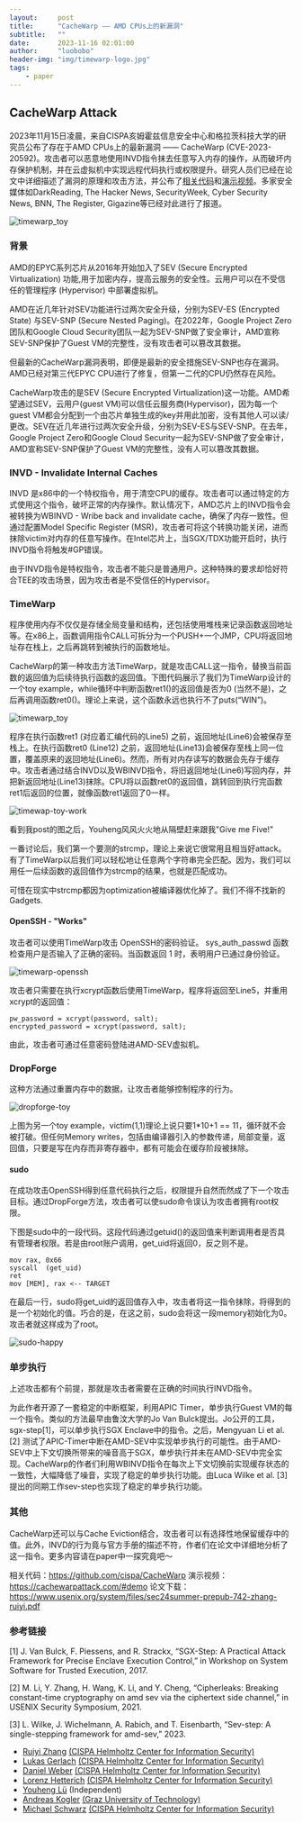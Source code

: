 ```yaml
---
layout:     post
title:      "CacheWarp —— AMD CPUs上的新漏洞"
subtitle:   ""
date:       2023-11-16 02:01:00
author:     "luobobo"
header-img: "img/timewarp-logo.jpg"
tags:
    - paper
---
```



## CacheWarp Attack

2023年11月15日凌晨，来自CISPA亥姆霍兹信息安全中心和格拉茨科技大学的研究员公布了存在于AMD CPUs上的最新漏洞 —— CacheWarp (CVE-2023-20592)。攻击者可以恶意地使用INVD指令抹去任意写入内存的操作，从而破坏内存保护机制，并在云虚拟机中实现远程代码执行或权限提升。研究人员们已经在论文中详细描述了漏洞的原理和攻击方法，并公布了[相关代码](https://github.com/cispa/CacheWarp)和[演示视频](https://cachewarpattack.com/#demo)。多家安全媒体如DarkReading, The Hacker News, SecurityWeek, Cyber Security News, BNN, The Register, Gigazine等已经对此进行了报道。

![timewarp_toy](/img/cw_author.jpg)

### 背景

AMD的EPYC系列芯片从2016年开始加入了SEV (Secure Encrypted Virtualization) 功能,用于加密内存，提高云服务的安全性。云用户可以在不受信任的管理程序 (Hypervisor) 中部署虚拟机。

AMD在近几年针对SEV功能进行过两次安全升级，分别为SEV-ES (Encrypted State) 与SEV-SNP (Secure Nested Paging)。在2022年，Google Project Zero团队和Google Cloud Security团队一起为SEV-SNP做了安全审计，AMD宣称SEV-SNP保护了Guest VM的完整性，没有攻击者可以篡改其数据。

但最新的CacheWarp漏洞表明，即便是最新的安全措施SEV-SNP也存在漏洞。AMD已经对第三代EPYC CPU进行了修复，但第一二代的CPU仍然存在风险。

CacheWarp攻击的是SEV (Secure Encrypted Virtualization)这一功能。AMD希望通过SEV，云用户(guest VM)可以信任云服务商(Hypervisor)，因为每一个guest VM都会分配到一个由芯片单独生成的key并用此加密，没有其他人可以读/更改。SEV在近几年进行过两次安全升级，分别为SEV-ES与SEV-SNP。在去年，Google Project Zero和Google Cloud Security一起为SEV-SNP做了安全审计，AMD宣称SEV-SNP保护了Guest VM的完整性，没有人可以篡改其数据。

### INVD - Invalidate Internal Caches

INVD 是x86中的一个特权指令，用于清空CPU的缓存。攻击者可以通过特定的方式使用这个指令，破坏正常的内存操作。默认情况下，AMD芯片上的INVD指令会被转换为WBINVD - Wribe back and invalidate cache，确保了内存一致性。但通过配置Model Specific Register (MSR)，攻击者可将这个转换功能关闭，进而抹除victim对内存的任意写操作。在Intel芯片上，当SGX/TDX功能开启时，执行INVD指令将触发#GP错误。

由于INVD指令是特权指令，攻击者不能只是普通用户。这种特殊的要求却恰好符合TEE的攻击场景，因为攻击者是不受信任的Hypervisor。

### TimeWarp

程序使用内存不仅仅是存储全局变量和结构，还包括使用堆栈来记录函数返回地址等。在x86上，函数调用指令CALL可拆分为一个PUSH+一个JMP，CPU将返回地址存在栈上，之后再跳转到被执行的函数地址。

CacheWarp的第一种攻击方法TimeWarp，就是攻击CALL这一指令，替换当前函数的返回值为后续待执行函数的返回值。下图代码展示了我们为TimeWarp设计的一个toy example，while循环中判断函数ret1()的返回值是否为0 (当然不是)，之后再调用函数ret0()。理论上来说，这个函数永远也执行不了puts(“WIN”)。

![timewarp_toy](/img/timewarp_toy.jpg)

程序在执行函数ret1 (对应着汇编代码的Line5) 之前，返回地址(Line6)会被保存至栈上。在执行函数ret0 (Line12) 之前，返回地址(Line13)会被保存至栈上同一位置，覆盖原来的返回地址(Line6)。然而，所有对内存读写的数据会先存于缓存中。攻击者通过结合INVD以及WBINVD指令，将旧返回地址(Line6)写回内存，并把新返回地址(Line13)抹除。CPU将以函数ret0的返回值，跳转回到执行完函数ret1后返回的位置，就像函数ret1返回了0一样。

![timewap-toy-work](/img/timewap-toy-work.jpg)

看到我post的图之后，Youheng风风火火地从隔壁赶来跟我"Give me Five!"

一番讨论后，我们第一个要测的strcmp，理论上来说它很常用且相当好attack。有了TimeWarp以后我们可以轻松地让任意两个字符串完全匹配。因为，我们可以用任一后续函数的返回值作为strcmp的结果，也就是匹配成功。

可惜在现实中strcmp都因为optimization被编译器优化掉了。我们不得不找新的Gadgets.


#### OpenSSH - "Works"

攻击者可以使用TimeWarp攻击 OpenSSH的密码验证。 sys_auth_passwd 函数检查用户是否输入了正确的密码。当函数返回 1 时，表明用户已通过身份验证。

![timewarp-openssh](/img/timewarp-openssh.jpg)

攻击者只需要在执行xcrypt函数后使用TimeWarp，程序将返回至Line5，并重用xcrypt的返回值：

```
pw_password = xcrypt(password, salt);
encrypted_password = xcrypt(password, salt);
```

由此，攻击者可通过任意密码登陆进AMD-SEV虚拟机。


### DropForge

这种方法通过重置内存中的数据，让攻击者能够控制程序的行为。

![dropforge-toy](/img/dropforge-toy.jpg)

上图为另一个toy example，victim(1,1)理论上说只要1*10+1 == 11，循环就不会被打破。但任何Memory writes，包括由编译器引入的参数传递，局部变量，返回值，只要是写在内存而非寄存器中，都有可能会在缓存阶段被抹除。

#### sudo

在成功攻击OpenSSH得到任意代码执行之后，权限提升自然而然成了下一个攻击目标。通过DropForge方法，攻击者可以使sudo命令误认为攻击者拥有root权限。

下图是sudo中的一段代码。这段代码通过getuid()的返回值来判断调用者是否具有管理者权限。若是由root账户调用，get_uid将返回0，反之则不是。

```assembly
mov rax, 0x66
syscall  (get_uid)
ret
mov [MEM], rax <-- TARGET
```

在最后一行，sudo将get_uid的返回值存入中，攻击者将这一指令抹除，将得到的是一个初始化的值。巧合的是，在这之前，sudo会将这一段memory初始化为0。攻击者就这样成为了root。

![sudo-happy](/img/sudo-happy.jpg)

### 单步执行

上述攻击都有个前提，那就是攻击者需要在正确的时间执行INVD指令。

为此作者开源了一套稳定的中断框架，利用APIC Timer，单步执行Guest VM的每一个指令。类似的方法最早由鲁汶大学的Jo Van Bulck提出。Jo公开的工具，sgx-step[1]，可以单步执行SGX Enclave中的指令。之后，Mengyuan Li et al.[2] 测试了APIC-Timer中断在AMD-SEV中实现单步执行的可能性。由于AMD-SEV中上下文切换所带来的噪音高于SGX，单步执行并未在AMD-SEV中完全实现。CacheWarp的作者们利用WBINVD指令在每次上下文切换前实现缓存状态的一致性，大幅降低了噪音，实现了稳定的单步执行功能。由Luca Wilke et al. [3]提出的同期工作sev-step也实现了稳定的单步执行功能。

### 其他

CacheWarp还可以与Cache Eviction结合，攻击者可以有选择性地保留缓存中的值。此外，INVD的行为竟与官方手册的描述不符，作者们在论文中详细地分析了这一指令。更多内容请在paper中一探究竟吧～

相关代码：https://github.com/cispa/CacheWarp
演示视频：https://cachewarpattack.com/#demo
论文下载：https://www.usenix.org/system/files/sec24summer-prepub-742-zhang-ruiyi.pdf

### 参考链接

[1] J. Van Bulck, F. Piessens, and R. Strackx, “SGX-Step: A Practical Attack Framework for Precise Enclave Execution Control,” in Workshop on System Software for Trusted Execution, 2017.

[2] M. Li, Y. Zhang, H. Wang, K. Li, and Y. Cheng, “Cipherleaks: Breaking constant-time cryptography on amd sev via the ciphertext side channel,” in USENIX Security Symposium, 2021.

[3] L. Wilke, J. Wichelmann, A. Rabich, and T. Eisenbarth, “Sev-step: A single-stepping framework for amd-sev,” 2023.


- [Ruiyi Zhang](https://zhangruiyi.me/)  [(CISPA Helmholtz Center for Information Security)](https://cispa.de/)
- [Lukas Gerlach](https://roots.ec/people/lukas-gerlach/)  [(CISPA Helmholtz Center for Information Security)](https://cispa.de/)
- [Daniel Weber](https://roots.ec/people/daniel-weber/)  [(CISPA Helmholtz Center for Information Security)](https://cispa.de/)
- [Lorenz Hetterich](https://roots.ec/people/lorenz-hetterich/)  [(CISPA Helmholtz Center for Information Security)](https://cispa.de/)
- [Youheng Lü](https://www.linkedin.com/in/youheng-lü-a799ba227/)  (Independent)
- [Andreas Kogler](https://andreaskogler.com/)  [(Graz University of Technology)](https://www.iaik.tugraz.at/)
- [Michael Schwarz](https://misc0110.net/)  [(CISPA Helmholtz Center for Information Security)](https://cispa.de/)